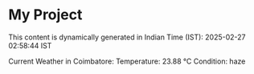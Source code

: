 # My Project

This content is dynamically generated in Indian Time (IST): 2025-02-27 02:58:44 IST


Current Weather in Coimbatore:
Temperature: 23.88 °C
Condition: haze
